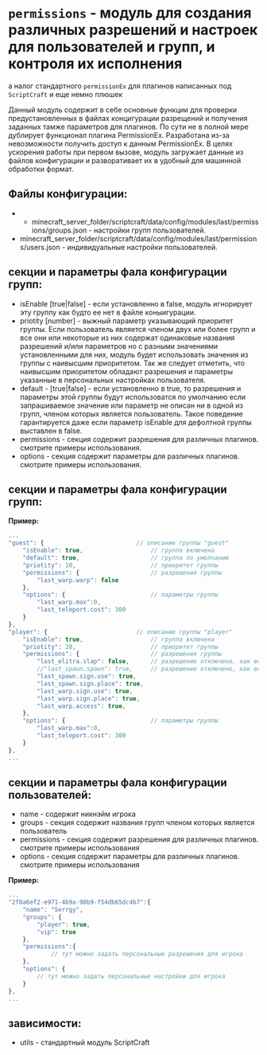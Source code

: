<!-- TITLE: permissions -->
<!-- SUBTITLE: описание модуля permissions -->

# `permissions` - модуль для создания различных разрешений и настроек для пользователей и групп, и контроля их исполнения

а налог стандартного `permissionEx` для плагинов  написанных под `ScriptCraft` и еще немно плюшек

Данный модуль содержит в себе основные функции для проверки предустановленных в файлах концигурации разрещений и получения заданных тамже параметров для плагинов.
По сути не в полной мере дублирует функционал плагина PermissionEx. Разработана из-за невозможности получить доступ к данным PermissionEx.
В целях ускорения работы при первом вызове, модуль загружает данные из файлов конфигурации и разворативает их в удобный для машинной обработки формат.

## Файлы конфигурации:

- - minecraft_server_folder/scriptcraft/data/config/modules/last/permissions/groups.json - настройки групп пользователей.
- minecraft_server_folder/scriptcraft/data/config/modules/last/permissions/users.json - индивидуальные настройки пользователей.

## секции и параметры фала конфигурации групп:

- isEnable [true|false] - если установленно в false, модуль игнорирует эту группу как будто ее нет в файле коныигурации.
- priotity [number] - выжный параметр указывающий приоритет группы. Если пользователь является членом двух или более групп и все они или некоторые из них содержат одинаковые названия разрешений и/или параметров но с разными значениями установленными для них, модуль будет использовать значения из группы с наивысшим приоритетом. Так же следует отметить, что наивысшим приоритетом обладают разрешения и параметры указанные в персональных настройках пользователя.
- default - [true|false] - если установленно в true, то разрешения и параметры этой группы будут использоватся по умолчанию если запрашиваемое значение или параметр не описан ни в одной из групп, членом которых является пользователь. Такое поведение гарантируется даже если параметр isEnable для дефолтной группы выставлен в false.
- permissions - секция содержит разрешения для различных плагинов. смотрите примеры использования.
- options - секция содержит параметры для различных плагинов. смотрите примеры использования.

## секции и параметры фала конфигурации групп:
**Пример:**
```javascript
...
"guest": {							// описание группы "guest"
	"isEnable": true,					// группа включена
	"default": true, 					// группа по умолчанию
	"priotity": 10,						// приоритет группы
	"permissions": {					// разрешения группы
		"last_warp.warp": false         
	},
	"options": {						// параметры группы
		"last_warp.max":0,
 		"last_teleport.cost": 300
	}
},
"player": {							// описание группы "player"
	"isEnable": true,					// группа включена
	"priotity": 20,						// приоритет группы
	"permissions": {					// разрешения группы
		"last_elitra.slap": false,  	// разрешение отключено, как если бы его вообще небыло
		//"last_spawn.spawn": true,		// разрешение отключено, как если бы его вообще небыло
		"last_spawn.sign.use": true,
		"last_spawn.sign.place": true,
		"last_warp.sign.use": true,
		"last_warp.sign.place": true,
		"last_warp.access": true,
	},
	"options": {						// параметры группы
		"last_warp.max":0,
		"last_teleport.cost": 300
	}
},
...
```

## секции и параметры фала конфигурации пользователей:
- name - содержит никнэйм игрока
- groups - секция содержит названия групп членом которых является пользователь
- permissions - секция содержит разрешения для различных плагинов. смотрите примеры использования
- options - секция содержит параметры для различных плагинов. смотрите примеры использования

**Пример:**
```javascript
...
"2f8a6ef2-e971-4b9a-90b9-f54db65dc4b7":{
	"name": "Serrgy",
	"groups": {
		"player": true,
		"vip": true
	},
	"permissions":{
			// тут можно задать персональные разрешения для игрока
	},
	"options": {
		// тут можно задать персональные настройки для игрока
	}
},
...
```

## зависимости:
 
 - utils - стандартный модуль ScriptCraft
